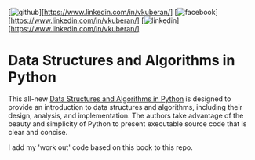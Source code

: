[![github](https://cloud.githubusercontent.com/assets/17016297/18839843/0e06a67a-83d2-11e6-993a-b35a182500e0.png)][https://www.linkedin.com/in/vkuberan/]
[![facebook](https://cloud.githubusercontent.com/assets/17016297/18839836/0a06deb4-83d2-11e6-8078-1d0974af0f63.png)][https://www.linkedin.com/in/vkuberan/]
[![linkedin](https://cloud.githubusercontent.com/assets/17016297/18839848/0fc7e74e-83d2-11e6-8c6a-277fc9d6e067.png)][https://www.linkedin.com/in/vkuberan/]

# Data Structures and Algorithms in Python
This all-new [Data Structures and Algorithms in Python](https://www.amazon.com/Structures-Algorithms-Python-Michael-Goodrich/dp/1118290275) is designed to provide an introduction to data structures and algorithms, including their design, analysis, and implementation. The authors take advantage of the beauty and simplicity of Python to present executable source code that is clear and concise. 

I add my 'work out' code based on this book to this repo.
